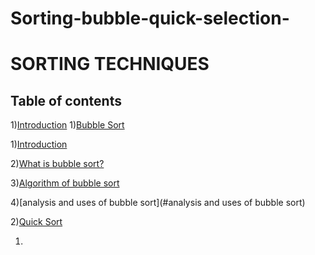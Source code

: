 # Sorting-bubble-quick-selection-
# SORTING TECHNIQUES
## Table of contents 
1)[Introduction](#Introduction)
1)[Bubble Sort](#Bubble-Sort)
  
  1)[Introduction](#Introduction)
  
  2)[What is bubble sort?](#What-is-bubble-sort?)
  
  3)[Algorithm of bubble sort](#Algorithm-of-bubble-sort)
  
  4)[analysis and uses of bubble sort](#analysis and uses of bubble sort)
  
2)[Quick Sort](#Quick-Sort)
  
  1)
